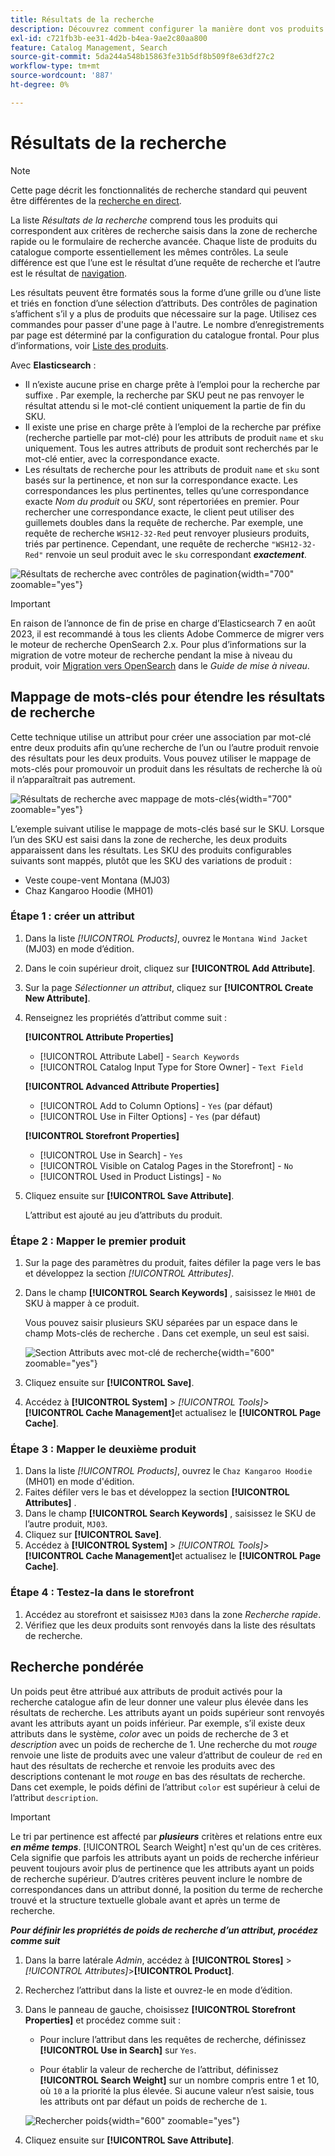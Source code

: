 ```yaml
---
title: Résultats de la recherche
description: Découvrez comment configurer la manière dont vos produits correspondent aux critères de recherche saisis dans la zone de recherche rapide ou le formulaire de recherche avancée.
exl-id: c721fb3b-ee31-4d2b-b4ea-9ae2c80aa800
feature: Catalog Management, Search
source-git-commit: 5da244a548b15863fe31b5df8b509f8e63df27c2
workflow-type: tm+mt
source-wordcount: '887'
ht-degree: 0%

---
```


# Résultats de la recherche

>[!NOTE]
>
>Cette page décrit les fonctionnalités de recherche standard qui peuvent être différentes de la [recherche en direct](https://experienceleague.adobe.com/docs/commerce/live-search/overview.html).

La liste _Résultats de la recherche_ comprend tous les produits qui correspondent aux critères de recherche saisis dans la zone de recherche rapide ou le formulaire de recherche avancée. Chaque liste de produits du catalogue comporte essentiellement les mêmes contrôles. La seule différence est que l’une est le résultat d’une requête de recherche et l’autre est le résultat de [ navigation](navigation.md).

Les résultats peuvent être formatés sous la forme d’une grille ou d’une liste et triés en fonction d’une sélection d’attributs. Des contrôles de pagination s’affichent s’il y a plus de produits que nécessaire sur la page. Utilisez ces commandes pour passer d&#39;une page à l&#39;autre. Le nombre d’enregistrements par page est déterminé par la configuration du catalogue frontal. Pour plus d’informations, voir [Liste des produits](navigation-product-listings.md).

Avec **Elasticsearch** :

- Il n’existe aucune prise en charge prête à l’emploi pour la recherche par suffixe . Par exemple, la recherche par SKU peut ne pas renvoyer le résultat attendu si le mot-clé contient uniquement la partie de fin du SKU.
- Il existe une prise en charge prête à l’emploi de la recherche par préfixe (recherche partielle par mot-clé) pour les attributs de produit `name` et `sku` uniquement. Tous les autres attributs de produit sont recherchés par le mot-clé entier, avec la correspondance exacte.
- Les résultats de recherche pour les attributs de produit `name` et `sku` sont basés sur la pertinence, et non sur la correspondance exacte. Les correspondances les plus pertinentes, telles qu’une correspondance exacte _Nom du produit_ ou _SKU_, sont répertoriées en premier. Pour rechercher une correspondance exacte, le client peut utiliser des guillemets doubles dans la requête de recherche. Par exemple, une requête de recherche `WSH12-32-Red` peut renvoyer plusieurs produits, triés par pertinence. Cependant, une requête de recherche `"WSH12-32-Red"` renvoie un seul produit avec le `sku` correspondant **_exactement_**.

![Résultats de recherche avec contrôles de pagination](./assets/storefront-search-results-shorts.png){width="700" zoomable="yes"}

>[!IMPORTANT]
>
>En raison de l’annonce de fin de prise en charge d’Elasticsearch 7 en août 2023, il est recommandé à tous les clients Adobe Commerce de migrer vers le moteur de recherche OpenSearch 2.x. Pour plus d’informations sur la migration de votre moteur de recherche pendant la mise à niveau du produit, voir [Migration vers OpenSearch](https://experienceleague.adobe.com/docs/commerce-operations/upgrade-guide/prepare/opensearch-migration.html) dans le _Guide de mise à niveau_.

## Mappage de mots-clés pour étendre les résultats de recherche

Cette technique utilise un attribut pour créer une association par mot-clé entre deux produits afin qu’une recherche de l’un ou l’autre produit renvoie des résultats pour les deux produits. Vous pouvez utiliser le mappage de mots-clés pour promouvoir un produit dans les résultats de recherche là où il n’apparaîtrait pas autrement.

![Résultats de recherche avec mappage de mots-clés](./assets/storefront-search-results-extended.png){width="700" zoomable="yes"}

L’exemple suivant utilise le mappage de mots-clés basé sur le SKU. Lorsque l’un des SKU est saisi dans la zone de recherche, les deux produits apparaissent dans les résultats. Les SKU des produits configurables suivants sont mappés, plutôt que les SKU des variations de produit :

- Veste coupe-vent Montana (MJ03)
- Chaz Kangaroo Hoodie (MH01)

### Étape 1 : créer un attribut

1. Dans la liste _[!UICONTROL Products]_, ouvrez le `Montana Wind Jacket` (MJ03) en mode d’édition.
1. Dans le coin supérieur droit, cliquez sur **[!UICONTROL Add Attribute]**.
1. Sur la page _Sélectionner un attribut_, cliquez sur **[!UICONTROL Create New Attribute]**.
1. Renseignez les propriétés d’attribut comme suit :

   **[!UICONTROL Attribute Properties]**

   - [!UICONTROL Attribute Label] - `Search Keywords`
   - [!UICONTROL Catalog Input Type for Store Owner] - `Text Field`

   **[!UICONTROL Advanced Attribute Properties]**

   - [!UICONTROL Add to Column Options] - `Yes` (par défaut)
   - [!UICONTROL Use in Filter Options] - `Yes` (par défaut)

   **[!UICONTROL Storefront Properties]**

   - [!UICONTROL Use in Search] - `Yes`
   - [!UICONTROL Visible on Catalog Pages in the Storefront] - `No`
   - [!UICONTROL Used in Product Listings] - `No`

1. Cliquez ensuite sur **[!UICONTROL Save Attribute]**.

   L’attribut est ajouté au jeu d’attributs du produit.

### Étape 2 : Mapper le premier produit

1. Sur la page des paramètres du produit, faites défiler la page vers le bas et développez la section _[!UICONTROL Attributes]_.
1. Dans le champ **[!UICONTROL Search Keywords]** , saisissez le `MH01` de SKU à mapper à ce produit.

   Vous pouvez saisir plusieurs SKU séparées par un espace dans le champ Mots-clés de recherche . Dans cet exemple, un seul est saisi.

   ![Section Attributs avec mot-clé de recherche](./assets/search-keywords-attribute.png){width="600" zoomable="yes"}

1. Cliquez ensuite sur **[!UICONTROL Save]**.
1. Accédez à **[!UICONTROL System]** > _[!UICONTROL Tools]_>**[!UICONTROL Cache Management]**&#x200B;et actualisez le **[!UICONTROL Page Cache]**.

### Étape 3 : Mapper le deuxième produit

1. Dans la liste _[!UICONTROL Products]_, ouvrez le `Chaz Kangaroo Hoodie` (MH01) en mode d&#39;édition.
1. Faites défiler vers le bas et développez la section **[!UICONTROL Attributes]** .
1. Dans le champ **[!UICONTROL Search Keywords]** , saisissez le SKU de l’autre produit, `MJ03`.
1. Cliquez sur **[!UICONTROL Save]**.
1. Accédez à **[!UICONTROL System]** > _[!UICONTROL Tools]_>**[!UICONTROL Cache Management]**&#x200B;et actualisez le **[!UICONTROL Page Cache]**.

### Étape 4 : Testez-la dans le storefront

1. Accédez au storefront et saisissez `MJ03` dans la zone _Recherche rapide_.
1. Vérifiez que les deux produits sont renvoyés dans la liste des résultats de recherche.

## Recherche pondérée

Un poids peut être attribué aux attributs de produit activés pour la recherche catalogue afin de leur donner une valeur plus élevée dans les résultats de recherche. Les attributs ayant un poids supérieur sont renvoyés avant les attributs ayant un poids inférieur. Par exemple, s’il existe deux attributs dans le système, _color_ avec un poids de recherche de 3 et _description_ avec un poids de recherche de 1. Une recherche du mot _rouge_ renvoie une liste de produits avec une valeur d’attribut de couleur de `red` en haut des résultats de recherche et renvoie les produits avec des descriptions contenant le mot _rouge_ en bas des résultats de recherche. Dans cet exemple, le poids défini de l’attribut `color` est supérieur à celui de l’attribut `description`.

>[!IMPORTANT]
>
>Le tri par pertinence est affecté par **_plusieurs_** critères et relations entre eux **_en même temps_**. [!UICONTROL Search Weight] n&#39;est qu&#39;un de ces critères. Cela signifie que parfois les attributs ayant un poids de recherche inférieur peuvent toujours avoir plus de pertinence que les attributs ayant un poids de recherche supérieur. D’autres critères peuvent inclure le nombre de correspondances dans un attribut donné, la position du terme de recherche trouvé et la structure textuelle globale avant et après un terme de recherche.

**_Pour définir les propriétés de poids de recherche d’un attribut, procédez comme suit_**

1. Dans la barre latérale _Admin_, accédez à **[!UICONTROL Stores]** > _[!UICONTROL Attributes]_>**[!UICONTROL Product]**.

1. Recherchez l’attribut dans la liste et ouvrez-le en mode d’édition.

1. Dans le panneau de gauche, choisissez **[!UICONTROL Storefront Properties]** et procédez comme suit :

   - Pour inclure l’attribut dans les requêtes de recherche, définissez **[!UICONTROL Use in Search]** sur `Yes`.

   - Pour établir la valeur de recherche de l’attribut, définissez **[!UICONTROL Search Weight]** sur un nombre compris entre 1 et 10, où `10` a la priorité la plus élevée. Si aucune valeur n’est saisie, tous les attributs ont par défaut un poids de recherche de `1`.

   ![Rechercher poids](./assets/search-weight.png){width="600" zoomable="yes"}

1. Cliquez ensuite sur **[!UICONTROL Save Attribute]**.
